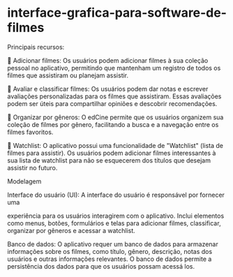 # interface-grafica-para-software-de-filmes
Principais recursos:

 Adicionar filmes: Os usuários podem adicionar filmes à sua coleção pessoal no
aplicativo, permitindo que mantenham um registro de todos os filmes que
assistiram ou planejam assistir.

 Avaliar e classificar filmes: Os usuários podem dar notas e escrever avaliações
personalizadas para os filmes que assistiram. Essas avaliações podem ser úteis
para compartilhar opiniões e descobrir recomendações.

 Organizar por gêneros: O edCine permite que os usuários organizem sua
coleção de filmes por gênero, facilitando a busca e a navegação entre os filmes
favoritos.

 Watchlist: O aplicativo possui uma funcionalidade de "Watchlist" (lista de filmes
para assistir). Os usuários podem adicionar filmes interessantes à sua lista de
watchlist para não se esquecerem dos títulos que desejam assistir no futuro.

Modelagem

Interface do usuário (UI): A interface do usuário é responsável por fornecer uma

experiência para os usuários interagirem com o aplicativo. Inclui elementos como
menus, botões, formulários e telas para adicionar filmes, classificar, organizar por
gêneros e acessar a watchlist.

Banco de dados: O aplicativo requer um banco de dados para armazenar informações
sobre os filmes, como título, gênero, descrição, notas dos usuários e outras
informações relevantes. O banco de dados permite a persistência dos dados para que
os usuários possam acessá los.
